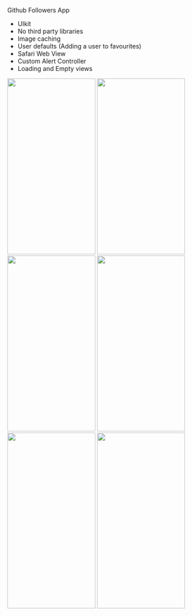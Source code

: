 Github Followers App

- UIkit
- No third party libraries
- Image caching 
- User defaults (Adding a user to favourites)
- Safari Web View
- Custom Alert Controller
- Loading and Empty views
  
<img src="https://github.com/ardabho/Github-Followers/assets/83502600/1c8e6322-c670-457f-a8dd-d8057c985ab2" width="200" height="400">
<img src="https://github.com/ardabho/Github-Followers/assets/83502600/6515eba5-0e0f-44b0-bb77-879e1169e377" width="200" height="400">
<img src="https://github.com/ardabho/Github-Followers/assets/83502600/f997704f-9c5d-4f9c-a96e-d60510a41c9e" width="200" height="400"> 
<img src="https://github.com/ardabho/Github-Followers/assets/83502600/d2d99010-77eb-4b02-93cc-58f87ae81e4a" width="200" height="400">
<img src="https://github.com/ardabho/Github-Followers/assets/83502600/bd4a191a-86af-4398-acf7-f467995fdf3a" width="200" height="400">
<img src="https://github.com/ardabho/Github-Followers/assets/83502600/36baeab2-2ce2-4256-a8e3-1e85621c36df" width="200" height="400">

